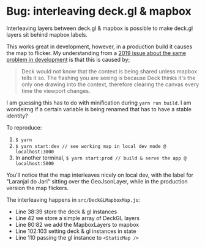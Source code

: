 # Bug: interleaving deck.gl & mapbox

Interleaving layers between deck.gl & mapbox is possible to make deck.gl layers sit behind mapbox labels.

This works great in development, however, in a production build it causes the map to flicker. My understanding from a [2019 issue about the same problem in development](https://github.com/visgl/deck.gl/issues/3280#issuecomment-505143410) is that this is caused by;

> Deck would not know that the context is being shared unless mapbox tells it so. The flashing you are seeing is because Deck thinks it's the only one drawing into the context, therefore clearing the canvas every time the viewport changes.

I am guessing this has to do with minification during `yarn run build`. I am wondeirng if a certain variable is being renamed that has to have a stable identity?

To reproduce:

1. `$ yarn`
2. `$ yarn start:dev // see working map in local dev mode @ localhost:3000`
3. In another terminal, `$ yarn start:prod // build & serve the app @ localhost:5000`

You'll notice that the map interleaves nicely on local dev, with the label for "Laranjal do Jari" sitting over the GeoJsonLayer, while in the production version the map flickers.

The interleaving happens in `src/DeckGLMapboxMap.js`:

- Line 38:39 store the deck & gl instances
- Line 42 we store a simple array of DeckGL layers
- Line 80:82 we add the MapboxLayers to mapbox
- Line 102:103 setting deck & gl instances in state
- Line 110 passing the gl instance to `<StaticMap />`
